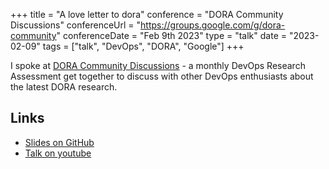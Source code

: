 +++
title =  "A love letter to dora"
conference = "DORA Community Discussions"
conferenceUrl = "https://groups.google.com/g/dora-community"
conferenceDate = "Feb 9th 2023"
type = "talk"
date = "2023-02-09"
tags = ["talk", "DevOps", "DORA", "Google"]
+++

I spoke at [DORA Community Discussions](https://groups.google.com/g/dora-community) - a monthly DevOps Research Assessment get together to discuss with other DevOps enthusiasts about the latest DORA research.

## Links

- [Slides on GitHub]( https://github.com/Apostolos-Daniel/slides/blob/main/2023-dora-community-conversations/a-love-letter-to-dora.pdf)
- [Talk on youtube](https://youtu.be/GnpX2B8IymA)
